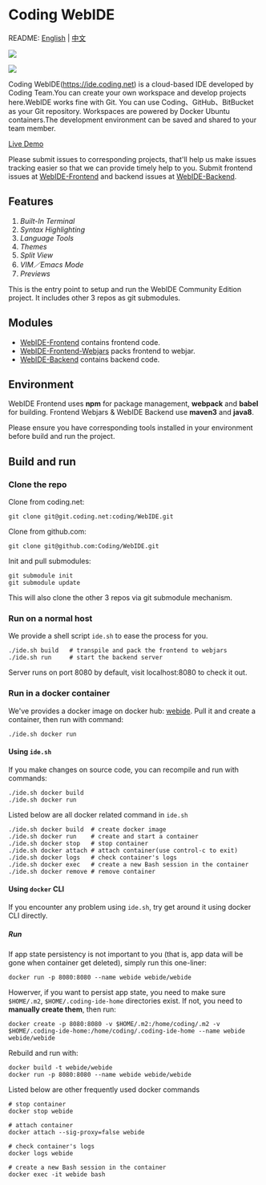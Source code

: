 # Coding WebIDE

README: [English](https://github.com/Coding/WebIDE/blob/master/README.md) | [中文](https://github.com/Coding/WebIDE/blob/master/README-zh.md)

![](https://raw.githubusercontent.com/Coding/WebIDE/gh-pages/screenshots/import.png)

![](https://raw.githubusercontent.com/Coding/WebIDE/gh-pages/screenshots/workspace.png)

Coding WebIDE(https://ide.coding.net) is a cloud-based IDE developed by Coding Team.You can create your own workspace and develop projects here.WebIDE works fine with Git. You can use Coding、GitHub、BitBucket as your Git repository. Workspaces are powered by Docker Ubuntu containers.The development environment can be saved and shared to your team member.

[Live Demo](https://ide.coding.net/ws/?ownerName=duwan&projectName=WordPress&isTry=true)

Please submit issues to corresponding projects, that'll help us make issues tracking easier so that we can provide timely help to you. Submit frontend issues at [WebIDE-Frontend](https://github.com/Coding/WebIDE-Frontend/issues) and backend issues at [WebIDE-Backend](https://github.com/Coding/WebIDE-Backend/issues).


## Features

1. *Built-In Terminal*
2. *Syntax Highlighting*
3. *Language Tools*
4. *Themes*
5. *Split View*
6. *VIM／Emacs Mode*
7. *Previews*

This is the entry point to setup and run the WebIDE Community Edition project. It includes other 3 repos as git submodules.


## Modules

* [WebIDE-Frontend](https://github.com/Coding/WebIDE-Frontend) contains frontend code.
* [WebIDE-Frontend-Webjars](https://github.com/Coding/WebIDE-Frontend-Webjars) packs frontend to webjar.
* [WebIDE-Backend](https://github.com/Coding/WebIDE-Backend) contains backend code.


## Environment

WebIDE Frontend uses **npm** for package management, **webpack** and **babel** for building.
Frontend Webjars & WebIDE Backend use **maven3** and **java8**.

Please ensure you have corresponding tools installed in your environment before build and run the project.


## Build and run

### Clone the repo

Clone from coding.net:
```
git clone git@git.coding.net:coding/WebIDE.git
```

Clone from github.com:
```
git clone git@github.com:Coding/WebIDE.git
```

Init and pull submodules:
```
git submodule init
git submodule update
```
This will also clone the other 3 repos via git submodule mechanism.


### Run on a normal host

We provide a shell script `ide.sh` to ease the process for you.

```
./ide.sh build   # transpile and pack the frontend to webjars
./ide.sh run     # start the backend server
```
Server runs on port 8080 by default, visit localhost:8080 to check it out.


### Run in a docker container

We've provides a docker image on docker hub: [webide](https://hub.docker.com/r/webide/webide/). Pull it and create a container, then run with command:
```
./ide.sh docker run
```

#### Using `ide.sh`

If you make changes on source code, you can recompile and run with commands:
```
./ide.sh docker build
./ide.sh docker run
```

Listed below are all docker related command in `ide.sh`
```
./ide.sh docker build  # create docker image
./ide.sh docker run    # create and start a container
./ide.sh docker stop   # stop container
./ide.sh docker attach # attach container(use control-c to exit)
./ide.sh docker logs   # check container's logs
./ide.sh docker exec   # create a new Bash session in the container
./ide.sh docker remove # remove container
```

#### Using `docker` CLI

If you encounter any problem using `ide.sh`, try get around it using docker CLI directly.

##### Run

If app state persistency is not important to you (that is, app data will be gone when container get deleted), simply run this one-liner:
```
docker run -p 8080:8080 --name webide webide/webide
```

Howerver, if you want to persist app state, you need to make sure `$HOME/.m2`, `$HOME/.coding-ide-home` directories exist. If not, you need to **manually create them**, then run:
```
docker create -p 8080:8080 -v $HOME/.m2:/home/coding/.m2 -v $HOME/.coding-ide-home:/home/coding/.coding-ide-home --name webide webide/webide
```

Rebuild and run with:
```
docker build -t webide/webide
docker run -p 8080:8080 --name webide webide/webide
```

Listed below are other frequently used docker commands
```
# stop container
docker stop webide

# attach container
docker attach --sig-proxy=false webide

# check container's logs
docker logs webide

# create a new Bash session in the container
docker exec -it webide bash
```
